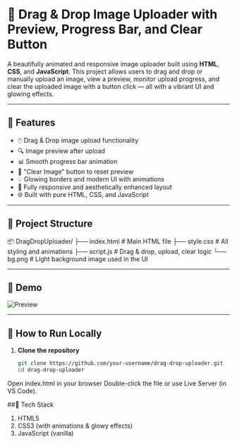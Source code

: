 # 🌟 Drag & Drop Image Uploader with Preview, Progress Bar, and Clear Button

A beautifully animated and responsive image uploader built using **HTML**, **CSS**, and **JavaScript**. This project allows users to drag and drop or manually upload an image, view a preview, monitor upload progress, and clear the uploaded image with a button click — all with a vibrant UI and glowing effects.

---

## 🚀 Features

- 🖱️ Drag & Drop image upload functionality  
- 🔍 Image preview after upload  
- 📊 Smooth progress bar animation  
- 🧹 "Clear Image" button to reset preview  
- 💡 Glowing borders and modern UI with animations  
- 🌈 Fully responsive and aesthetically enhanced layout  
- 🌐 Built with pure HTML, CSS, and JavaScript

---

## 📁 Project Structure

📦 DragDropUploader/
├── index.html # Main HTML file
├── style.css # All styling and animations
├── script.js # Drag & drop, upload, clear logic
└── bg.png # Light background image used in the UI


---

## 📸 Demo

![Preview](./preview.png)

---

## 🔧 How to Run Locally

1. **Clone the repository**
   ```bash
   git clone https://github.com/your-username/drag-drop-uploader.git
   cd drag-drop-uploader
Open index.html in your browser
Double-click the file or use Live Server (in VS Code).

##🎨 Tech Stack
1. HTML5
2. CSS3 (with animations & glowy effects)
3. JavaScript (vanilla)



